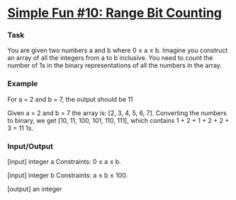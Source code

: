 # [Simple Fun #10: Range Bit Counting](https://www.codewars.com/kata/58845748bd5733f1b300001f) #

### Task ###

You are given two numbers a and b where 0 ≤ a ≤ b. Imagine you construct an array of all the integers from a to b inclusive. You need to count the number of 1s in the binary representations of all the numbers in the array.

### Example ###

For a = 2 and b = 7, the output should be 11

Given a = 2 and b = 7 the array is: [2, 3, 4, 5, 6, 7]. Converting the numbers to binary, we get [10, 11, 100, 101, 110, 111], which contains 1 + 2 + 1 + 2 + 2 + 3 = 11 1s.

### Input/Output ###
[input] integer a
Constraints: 0 ≤ a ≤ b.

[input] integer b
Constraints: a ≤ b ≤ 100.

[output] an integer
